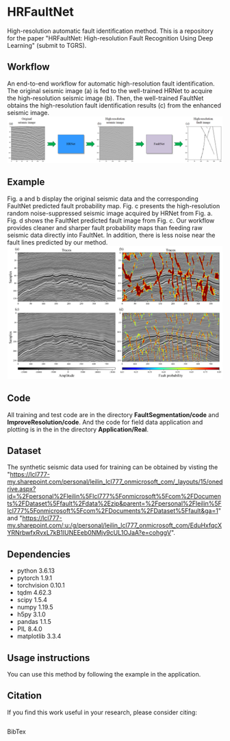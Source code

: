 # HRFaultNet
High-resolution automatic fault identification method. This is a repository for the paper "HRFaultNet: High-resolution Fault Recognition Using Deep Learning" (submit to TGRS).

## Workflow
An end-to-end workflow for automatic high-resolution fault identification. The original seismic image (a) is fed to the well-trained HRNet to acquire the high-resolution seismic image (b). Then, the well-trained FaultNet obtains the high-resolution fault identification results (c) from the enhanced seismic image.
![image](https://github.com/leilin1995/HRFaultNet/blob/master/workflow.png)

## Example
Fig. a and b display the original seismic data and the corresponding FaultNet predicted fault probability map. Fig. c presents the high-resolution random noise-suppressed seismic image acquired by HRNet from Fig. a. Fig. d shows the FaultNet predicted fault image from Fig. c. Our workflow provides cleaner and sharper fault probability maps than feeding raw seismic data directly into FaultNet. In addition, there is less noise near the fault lines predicted by our method.
![image](https://github.com/leilin1995/HRFaultNet/blob/master/Application/Real/F3/compare.png)


## Code
All training and test code are in the directory **FaultSegmentation/code** and **ImproveResolution/code**. And the code for field data application and plotting is in the in the directory **Application/Real**.

## Dataset
The synthetic seismic data used for training can be obtained by visting the "https://lcl777-my.sharepoint.com/personal/leilin_lcl777_onmicrosoft_com/_layouts/15/onedrive.aspx?id=%2Fpersonal%2Fleilin%5Flcl777%5Fonmicrosoft%5Fcom%2FDocuments%2FDataset%5Ffault%2Fdata%2Ezip&parent=%2Fpersonal%2Fleilin%5Flcl777%5Fonmicrosoft%5Fcom%2FDocuments%2FDataset%5Ffault&ga=1" and "https://lcl777-my.sharepoint.com/:u:/g/personal/leilin_lcl777_onmicrosoft_com/EduHxfqcXYRNrbwfxRvxL7kB1IUNEEeb0NMjv9cUL1OJaA?e=cohggV".



## Dependencies

* python 3.6.13
* pytorch 1.9.1
* torchvision 0.10.1
* tqdm 4.62.3
* scipy 1.5.4
* numpy 1.19.5
* h5py 3.1.0
* pandas 1.1.5
* PIL 8.4.0
* matplotlib 3.3.4

## Usage instructions
You can use this method by following the example in the application.

## Citation

If you find this work useful in your research, please consider citing:

```

```

BibTex

```html

```
